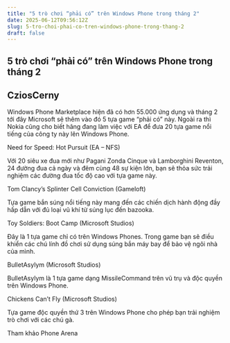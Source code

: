 ```yaml
---
title: "5 trò chơi “phải có” trên Windows Phone trong tháng 2"
date: 2025-06-12T09:56:12Z
slug: 5-tro-choi-phai-co-tren-windows-phone-trong-thang-2
draft: false
---
```


## 5 trò chơi “phải có” trên Windows Phone trong tháng 2

## CziosCerny

Windows Phone Marketplace hiện đã có hơn 55.000 ứng dụng và tháng 2 tới đây Microsoft sẽ thêm vào đó 5 tựa game “phải có” này. Ngoài ra thì Nokia cũng cho biết hãng đang làm việc với EA để đưa 20 tựa game nổi tiếng của công ty này lên Windows Phone.

Need for Speed: Hot Pursuit (EA – NFS)



Với 20 siêu xe đua mới như Pagani Zonda Cinque và Lamborghini Reventon, 24 đường đua cả ngày và đêm cùng 48 sự kiện lớn, bạn sẽ thỏa sức trải nghiệm các đường đua tốc độ cao với tựa game này.

Tom Clancy’s Splinter Cell Conviction (Gameloft)


Tựa game bắn súng nổi tiếng này mang đến các chiến dịch hành động đầy hấp dẫn với đủ loại vũ khí từ súng lục đến bazooka.

Toy Soldiers: Boot Camp (Microsoft Studios)


Đây là 1 tựa game chỉ có trên Windows Phones. Trong game bạn sẽ điều khiển các chú lính đồ chơi sử dụng súng bắn máy bay để bảo vệ ngôi nhà của mình.

BulletAsylym (Microsoft Studios)


BulletAsylym là 1 tựa game dạng MissileCommand trên vũ trụ và độc quyền trên Windows Phone.

Chickens Can’t Fly (Microsoft Studios)


Tựa game độc quyền thứ 3 trên Windows Phone cho phép bạn trải nghiệm trò chơi với các chú gà.

Tham khảo Phone Arena